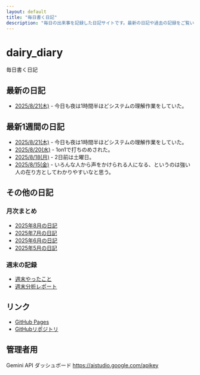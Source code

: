 ```yaml
---
layout: default
title: "毎日書く日記"
description: "毎日の出来事を記録した日記サイトです。最新の日記や過去の記録をご覧いただけます。"
---
```


# dairy_diary

毎日書く日記

## 最新の日記

- [2025/8/21(木)](diary/2025/08/20250821.md) - 今日も夜は1時間半ほどシステムの理解作業をしていた。

## 最新1週間の日記

- [2025/8/21(木)](diary/2025/08/20250821.md) - 今日も夜は1時間半ほどシステムの理解作業をしていた。
- [2025/8/20(水)](diary/2025/08/20250820.md) - 1on1で打ちのめされた。
- [2025/8/18(月)](diary/2025/08/20250818.md) - 2日前は土曜日。
- [2025/8/15(金)](diary/2025/08/20250815.md) - いろんな人から声をかけられる人になる、というのは強い人の在り方としてわかりやすいなと思う。

## その他の日記

### 月次まとめ

- [2025年8月の日記](diary/2025/monthly/202508.md)
- [2025年7月の日記](diary/2025/monthly/202507.md)
- [2025年6月の日記](diary/2025/monthly/202506.md)
- [2025年5月の日記](diary/2025/monthly/202505.md)

### 週末の記録

- [週末やったこと](diary/2025/weekend/weekend_diary.md)
- [週末分析レポート](diary/2025/weekend/analysis_report.md)

## リンク

- [GitHub Pages](https://hika-pan.github.io/daily_diary/)
- [GitHubリポジトリ](https://github.com/hika-pan/daily_diary)

## 管理者用

Gemini API ダッシュボード <https://aistudio.google.com/apikey>
